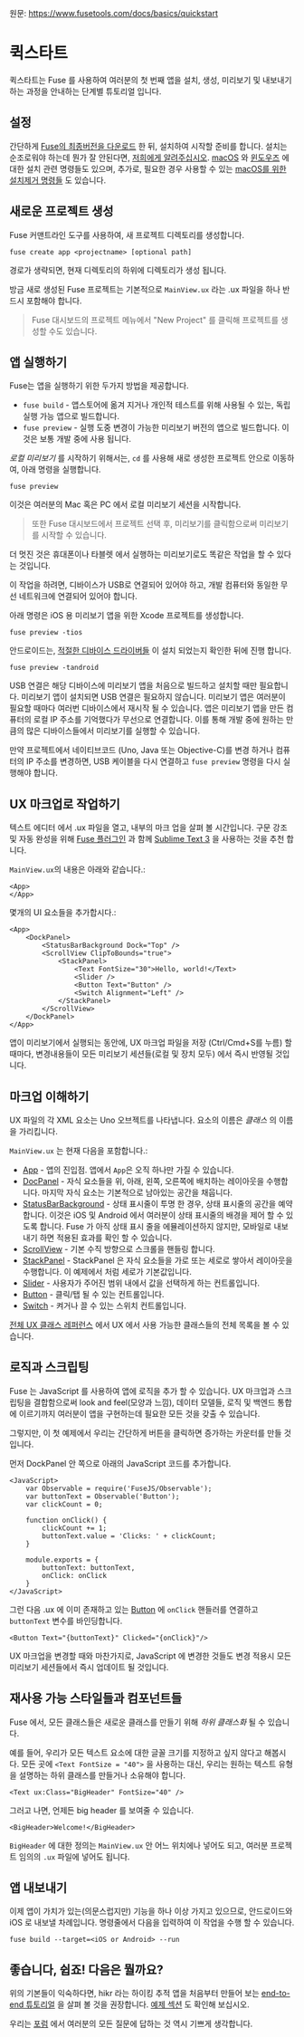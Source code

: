 원문: https://www.fusetools.com/docs/basics/quickstart

# 퀵스타트 #

퀵스타트는 Fuse 를 사용하여 여러분의 첫 번째 앱을 설치, 생성, 미리보기 및 내보내기 하는 과정을 안내하는 단계별 튜토리얼 입니다.

## 설정 ##

간단하게 [Fuse의 최종버전을 다운로드](https://www.fusetools.com/downloads) 한 뒤, 설치하여 시작할 준비를 합니다.
설치는 순조로워야 하는데 뭔가 잘 안된다면, [저희에게 알려주십시오](https://www.fusetools.com/contact). [macOS](https://www.fusetools.com/docs/basics/installation/setup-install-osx) 와 [윈도우즈](https://www.fusetools.com/docs/basics/installation/setup-install-win) 에 대한 설치 관련 명령들도 있으며, 추가로, 필요한 경우 사용할 수 있는 [macOS를 위한 설치제거 명령들](https://gist.github.com/Tapped/daa78c08882f33b0c7c3) 도 있습니다.

## 새로운 프로젝트 생성 ##

Fuse 커맨트라인 도구를 사용하여, 새 프로젝트 디렉토리를 생성합니다.

```
fuse create app <projectname> [optional path]
```

경로가 생략되면, 현재 디렉토리의 하위에 디렉토리가 생성 됩니다.

방금 새로 생성된 Fuse 프로젝트는 기본적으로 `MainView.ux` 라는 .ux 파일을 하나 반드시 포함해야 합니다.

> Fuse 대시보드의 프로젝트 메뉴에서 "New Project" 를 클릭해 프로젝트를 생성할 수도 있습니다.

## 앱 실행하기 ##

Fuse는 앱을 실행하기 위한 두가지 방법을 제공합니다.

- `fuse build` - 앱스토어에 옮겨 지거나 개인적 테스트를 위해 사용될 수 있는, 독립 실행 가능 앱으로 빌드합니다.
- `fuse preview` - 실행 도중 변경이 가능한 미리보기 버전의 앱으로 빌드합니다. 이것은 보통 개발 중에 사용 됩니다.

*로컬 미리보기* 를 시작하기 위해서는, `cd` 를 사용해 새로 생성한 프로젝트 안으로 이동하여, 아래 명령을 실행합니다.

``` 
fuse preview
```

이것은 여러분의 Mac 혹은 PC 에서 로컬 미리보기 세션을 시작합니다.

> 또한 Fuse 대시보드에서 프로젝트 선택 후, 미리보기를 클릭함으로써 미리보기를 시작할 수 있습니다.

더 멋진 것은 휴대폰이나 타블렛 에서 실행하는 미리보기로도 똑같은 작업을 할 수 있다는 것입니다.

이 작업을 하려면, 디바이스가 USB로 연결되어 있어야 하고, 개발 컴퓨터와 동일한 무선 네트워크에 연결되어 있어야 합니다.

아래 명령은 iOS 용 미리보기 앱을 위한 Xcode 프로젝트를 생성합니다.

```
fuse preview -tios
```

안드로이드는, [적절한 디바이스 드라이버들](https://developer.android.com/studio/run/oem-usb.html#Drivers) 이 설치 되었는지 확인한 뒤에 진행 합니다.

```
fuse preview -tandroid
```

USB 연결은 해당 디바이스에 미리보기 앱을 처음으로 빌드하고 설치할 때만 필요합니다. 미리보기 앱이 설치되면 USB 연결은 필요하지 않습니다. 미리보기 앱은 여러분이 필요할 때마다 여러번 디바이스에서 재시작 될 수 있습니다. 앱은 미리보기 앱을 만든 컴퓨터의 로컬 IP 주소를 기억했다가 무선으로 연결합니다. 이를 통해 개발 중에 원하는 만큼의 많은 디바이스들에서 미리보기를 실행할 수 있습니다.

만약 프로젝트에서 네이티브코드 (Uno, Java 또는 Objective-C)를 변경 하거나 컴퓨터의 IP 주소를 변경하면, USB 케이블을 다시 연결하고 `fuse preview` 명령을 다시 실행해야 합니다.

## UX 마크업로 작업하기 ##

텍스트 에디터 에서 .ux 파일을 열고, 내부의 마크 업을 살펴 볼 시간입니다. 구문 강조 및 자동 완성을 위해 [Fuse 플러그인](https://www.fusetools.com/docs/basics/installation/sublime-plugin) 과 함께 [Sublime Text 3](https://www.sublimetext.com/3) 을 사용하는 것을 추천 합니다.

`MainView.ux`의 내용은 아래와 같습니다.:

```
<App>
</App>
```   

몇개의 UI 요소들을 추가합시다.:

```
<App>
    <DockPanel>
        <StatusBarBackground Dock="Top" />
        <ScrollView ClipToBounds="true">
            <StackPanel>
                <Text FontSize="30">Hello, world!</Text>
                <Slider />
                <Button Text="Button" />
                <Switch Alignment="Left" />
            </StackPanel>
        </ScrollView>
    </DockPanel>
</App>
```

앱이 미리보기에서 실행되는 동안에, UX 마크업 파일을 저장 (Ctrl/Cmd+S를 누름) 할 때마다, 변경내용들이 모든 미리보기 세션들(로컬 및 장치 모두) 에서 즉시 반영될 것입니다.

## 마크업 이해하기 ##

UX 파일의 각 XML 요소는 Uno 오브젝트를 나타냅니다. 요소의 이름은 *클래스* 의 이름을 가리킵니다.

`MainView.ux` 는 현재 다음을 포함합니다.:

- [App](https://www.fusetools.com/docs/fuse/app) - 앱의 진입점. 앱에서 `App`은 오직 하나만 가질 수 있습니다.
- [DocPanel](https://www.fusetools.com/docs/fuse/controls/dockpanel) - 자식 요소들을 위, 아래, 왼쪽, 오른쪽에 배치하는 레이아웃을 수행합니다. 마지막 자식 요소는 기본적으로 남아있는 공간을 채웁니다. 
- [StatusBarBackground](https://www.fusetools.com/docs/fuse/controls/statusbarbackground) - 상태 표시줄이 투명 한 경우, 상태 표시줄의 공간을 예약합니다. 이것은 iOS 및 Android 에서 여러분이 상태 표시줄의 배경을 제어 할 수 있도록 합니다. Fuse 가 아직 상태 표시 줄을 에뮬레이션하지 않지만, 모바일로 내보내기 하면 적용된 효과를 확인 할 수 있습니다.
- [ScrollView](https://www.fusetools.com/docs/fuse/controls/scrollview) - 기본 수직 방향으로 스크롤을 핸들링 합니다.
- [StackPanel](https://www.fusetools.com/docs/fuse/controls/stackpanel) - StackPanel 은 자식 요소들을 가로 또는 세로로 쌓아서 레이아웃을 수행합니다. 이 예제에서 처럼 세로가 기본값입니다.
- [Slider](https://www.fusetools.com/docs/fuse/controls/slider) - 사용자가 주어진 범위 내에서 값을 선택하게 하는 컨트롤입니다.
- [Button](https://www.fusetools.com/docs/fuse/controls/button) - 클릭/탭 될 수 있는 컨트롤입니다.
- [Switch](https://www.fusetools.com/docs/fuse/controls/switch) - 켜거나 끌 수 있는 스위치 컨트롤입니다.

[전체 UX 클래스 레퍼런스](https://www.fusetools.com/docs/full-ux-class-reference) 에서 UX 에서 사용 가능한 클래스들의 전체 목록을 볼 수 있습니다.  

## 로직과 스크립팅 ##

Fuse 는 JavaScript 를 사용하여 앱에 로직을 추가 할 수 있습니다. UX 마크업과 스크립팅을 결합함으로써 look and feel(모양과 느낌), 데이터 모델들, 로직 및 백엔드 통합에 이르기까지 여러분이 앱을 구현하는데 필요한 모든 것을 갖출 수 있습니다.

그렇지만, 이 첫 예제에서 우리는 간단하게 버튼을 클릭하면 증가하는 카운터를 만들 것입니다.

먼저 DockPanel 안 쪽으로 아래의 JavaScript 코드를 추가합니다.

```
<JavaScript>
    var Observable = require('FuseJS/Observable');
    var buttonText = Observable('Button');
    var clickCount = 0;

    function onClick() {
        clickCount += 1;
        buttonText.value = 'Clicks: ' + clickCount;
    }

    module.exports = {
        buttonText: buttonText,
        onClick: onClick
    }
</JavaScript>
```

그런 다음 .ux 에 이미 존재하고 있는 [Button](https://www.fusetools.com/docs/fuse/controls/button) 에 `onClick` 핸들러를 연결하고 `buttonText` 변수를 바인딩합니다.

```
<Button Text="{buttonText}" Clicked="{onClick}"/>
```

UX 마크업을 변경할 때와 마찬가지로, JavaScript 에 변경한 것들도 변경 적용시 모든 미리보기 세션들에서 즉시 업데이트 될 것입니다.

## 재사용 가능 스타일들과 컴포넌트들 ##

Fuse 에서, 모든 클래스들은 새로운 클래스를 만들기 위해 *하위 클래스화* 될 수 있습니다.

예를 들어, 우리가 모든 텍스트 요소에 대한 글꼴 크기를 지정하고 싶지 않다고 해봅시다. 모든 곳에 `<Text FontSize = "40">` 을 사용하는 대신, 우리는 원하는 텍스트 유형을 설명하는 하위 클래스를 만들거나 소유해야 합니다.

```
<Text ux:Class="BigHeader" FontSize="40" />
```

그러고 나면, 언제든 big header 를 보여줄 수 있습니다.

```
<BigHeader>Welcome!</BigHeader>
```

`BigHeader` 에 대한 정의는 `MainView.ux` 안 어느 위치에나 넣어도 되고, 여러분 프로젝트 임의의 `.ux` 파일에 넣어도 됩니다.

## 앱 내보내기 ##

이제 앱이 가치가 있는(의문스럽지만) 기능을 하나 이상 가지고 있으므로, 안드로이드와 iOS 로 내보낼 차례입니다. 명령줄에서 다음을 입력하여 이 작업을 수행 할 수 있습니다.

```
fuse build --target=<iOS or Android> --run
```

## 좋습니다, 쉽죠! 다음은 뭘까요? ##

위의 기본들이 익숙하다면, hikr 라는 하이킹 추적 앱을 처음부터 만들어 보는 [end-to-end 튜토리얼](https://www.fusetools.com/docs/tutorial/tutorial) 을 살펴 볼 것을 권장합니다. [예제 섹션](https://www.fusetools.com/examples) 도 확인해 보십시오.

우리는 [포럼](https://www.fusetools.com/community/forums) 에서 여러분의 모든 질문에 답하는 것 역시 기쁘게 생각합니다.
